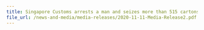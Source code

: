 ```yaml
---
title: Singapore Customs arrests a man and seizes more than 515 cartons of duty-unpaid cigarettes
file_url: /news-and-media/media-releases/2020-11-11-Media-Release2.pdf
---
```

